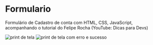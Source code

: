 # Formulario
Formulário de Cadastro de conta com HTML, CSS, JavaScript, acompanhando o tutorial do Felipe Rocha (YouTube: Dicas para Devs)

![print de tela](https://user-images.githubusercontent.com/95060483/172725892-e17f12e5-ba32-4488-85ae-f46f5b647241.png)
![print de tela com erro e sucesso](https://user-images.githubusercontent.com/95060483/172725962-5062fe49-dca6-4724-acf0-4a2af6bf43c0.png)
